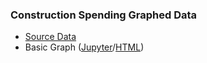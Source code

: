---
---
### Construction Spending Graphed Data

- [Source Data](https://www.census.gov/construction/c30/historical_data.html)
- Basic Graph ([Jupyter](/M3Graphing.ipynb/)/[HTML](/M3Graphing.html/))
